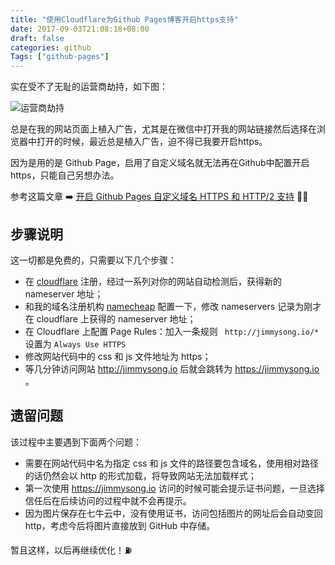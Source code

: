 ```yaml
---
title: "使用Cloudflare为Github Pages博客开启https支持"
date: 2017-09-03T21:08:18+08:00
draft: false
categories: github
Tags: ["github-pages"]
---
```


实在受不了无耻的运营商劫持，如下图：

![运营商劫持](/media/operator-dns-hijacking-ad.jpg)

总是在我的网站页面上植入广告，尤其是在微信中打开我的网站链接然后选择在浏览器中打开的时候，最近总是植入广告，迫不得已我要开启https。

因为是用的是 Github Page，启用了自定义域名就无法再在Github中配置开启https，只能自己另想办法。

参考这篇文章 ➡️ [开启 Github Pages 自定义域名 HTTPS 和 HTTP/2 支持](https://zhuanlan.zhihu.com/p/22667528) 👏👏

## 步骤说明

这一切都是免费的，只需要以下几个步骤：

- 在 [cloudflare](https://www.cloudflare.com/) 注册，经过一系列对你的网站自动检测后，获得新的 nameserver 地址；
- 和我的域名注册机构 [namecheap](https://www.namecheap.com) 配置一下，修改 nameservers 记录为刚才在 cloudflare 上获得的 nameserver 地址；
- 在 Cloudflare 上配置 Page Rules：加入一条规则 ` http://jimmysong.io/*` 设置为 `Always Use HTTPS`
- 修改网站代码中的 css 和 js 文件地址为 https；
- 等几分钟访问网站 http://jimmysong.io 后就会跳转为 https://jimmysong.io 。

## 遗留问题

该过程中主要遇到下面两个问题：

- 需要在网站代码中名为指定 css 和 js 文件的路径要包含域名，使用相对路径的话仍然会以 http 的形式加载，将导致网站无法加载样式；
- 第一次使用 https://jimmysong.io 访问的时候可能会提示证书问题，一旦选择信任后在后续访问的过程中就不会再提示。
- 因为图片保存在七牛云中，没有使用证书，访问包括图片的网址后会自动变回 http，考虑今后将图片直接放到 GitHub 中存储。

暂且这样，以后再继续优化！⛽️

